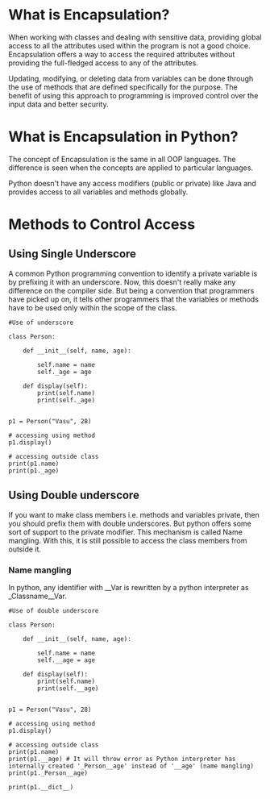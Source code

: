 # What is Encapsulation?

When working with classes and dealing with sensitive data, providing global access to all the attributes used within the program is not a good choice. Encapsulation offers a way to access the required attributes without providing the full-fledged access to any of the attributes. 

Updating, modifying, or deleting data from variables can be done through the use of methods that are defined specifically for the purpose. The benefit of using this approach to programming is improved control over the input data and better security.

# What is Encapsulation in Python?

The concept of Encapsulation is the same in all OOP languages. The difference is seen when the concepts are applied to particular languages. 

Python doesn't have any access modifiers (public or private) like Java and provides access to all variables and methods globally. 

# Methods to Control Access

## Using Single Underscore

A common Python programming convention to identify a private variable is by prefixing it with an underscore. Now, this doesn't really make any difference on the compiler side. But being a convention that programmers have picked up on, it tells other programmers that the variables or methods have to be used only within the scope of the class.

    #Use of underscore

    class Person:

        def __init__(self, name, age):

            self.name = name
            self._age = age

        def display(self):
            print(self.name)
            print(self._age)


    p1 = Person("Vasu", 28)

    # accessing using method
    p1.display()

    # accessing outside class
    print(p1.name)
    print(p1._age)
    
## Using Double underscore

If you want to make class members i.e. methods and variables private, then you should prefix them with double underscores. But python offers some sort of support to the private modifier. This mechanism is called Name mangling. With this, it is still possible to access the class members from outside it.

### Name mangling

In python, any identifier with __Var is rewritten by a python interpreter as _Classname__Var.

    #Use of double underscore

    class Person:

        def __init__(self, name, age):

            self.name = name
            self.__age = age

        def display(self):
            print(self.name)
            print(self.__age)


    p1 = Person("Vasu", 28)

    # accessing using method
    p1.display()

    # accessing outside class
    print(p1.name)
    print(p1.__age) # It will throw error as Python interpreter has internally created '_Person__age' instead of '__age' (name mangling)
    print(p1._Person__age)

    print(p1.__dict__)


